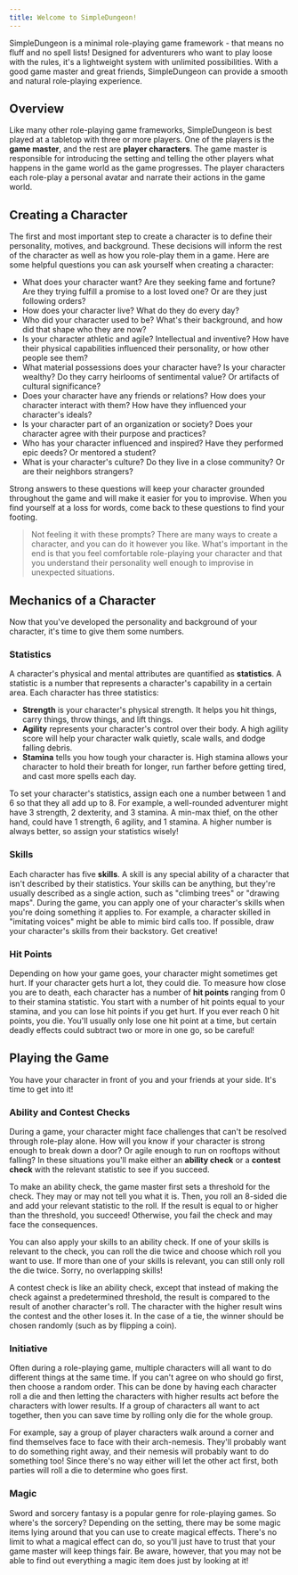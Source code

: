 ```yaml
---
title: Welcome to SimpleDungeon!
---
```


SimpleDungeon is a minimal role-playing game framework - that means no fluff and no spell lists! Designed for adventurers who want to play loose with the rules, it's a lightweight system with unlimited possibilities. With a good game master and great friends, SimpleDungeon can provide a smooth and natural role-playing experience.

## Overview

Like many other role-playing game frameworks, SimpleDungeon is best played at a tabletop with three or more players. One of the players is the **game master**, and the rest are **player characters**. The game master is responsible for introducing the setting and telling the other players what happens in the game world as the game progresses. The player characters each role-play a personal avatar and narrate their actions in the game world.

## Creating a Character

The first and most important step to create a character is to define their personality, motives, and background. These decisions will inform the rest of the character as well as how you role-play them in a game. Here are some helpful questions you can ask yourself when creating a character:

- What does your character want? Are they seeking fame and fortune? Are they trying fulfill a promise to a lost loved one? Or are they just following orders?
- How does your character live? What do they do every day?
- Who did your character used to be? What's their background, and how did that shape who they are now?
- Is your character athletic and agile? Intellectual and inventive? How have their physical capabilities influenced their personality, or how other people see them?
- What material possessions does your character have? Is your character wealthy? Do they carry heirlooms of sentimental value? Or artifacts of cultural significance?
- Does your character have any friends or relations? How does your character interact with them? How have they influenced your character's ideals?
- Is your character part of an organization or society? Does your character agree with their purpose and practices?
- Who has your character influenced and inspired? Have they performed epic deeds? Or mentored a student?
- What is your character's culture? Do they live in a close community? Or are their neighbors strangers?

Strong answers to these questions will keep your character grounded throughout the game and will make it easier for you to improvise. When you find yourself at a loss for words, come back to these questions to find your footing.

> Not feeling it with these prompts? There are many ways to create a character, and you can do it however you like. What's important in the end is that you feel comfortable role-playing your character and that you understand their personality well enough to improvise in unexpected situations.

## Mechanics of a Character

Now that you've developed the personality and background of your character, it's time to give them some numbers.

### Statistics

A character's physical and mental attributes are quantified as **statistics**. A statistic is a number that represents a character's capability in a certain area. Each character has three statistics:

- **Strength** is your character's physical strength. It helps you hit things, carry things, throw things, and lift things.
- **Agility** represents your character's control over their body. A high agility score will help your character walk quietly, scale walls, and dodge falling debris.
- **Stamina** tells you how tough your character is. High stamina allows your character to hold their breath for longer, run farther before getting tired, and cast more spells each day.

To set your character's statistics, assign each one a number between 1 and 6 so that they all add up to 8. For example, a well-rounded adventurer might have 3 strength, 2 dexterity, and 3 stamina. A min-max thief, on the other hand, could have 1 strength, 6 agility, and 1 stamina. A higher number is always better, so assign your statistics wisely!

### Skills

Each character has five **skills**. A skill is any special ability of a character that isn't described by their statistics. Your skills can be anything, but they're usually described as a single action, such as "climbing trees" or "drawing maps". During the game, you can apply one of your character's skills when you're doing something it applies to. For example, a character skilled in "imitating voices" might be able to mimic bird calls too. If possible, draw your character's skills from their backstory. Get creative!

### Hit Points

Depending on how your game goes, your character might sometimes get hurt. If your character gets hurt a lot, they could die. To measure how close you are to death, each character has a number of **hit points** ranging from 0 to their stamina statistic. You start with a number of hit points equal to your stamina, and you can lose hit points if you get hurt. If you ever reach 0 hit points, you die. You'll usually only lose one hit point at a time, but certain deadly effects could subtract two or more in one go, so be careful!

## Playing the Game

You have your character in front of you and your friends at your side. It's time to get into it!

### Ability and Contest Checks

During a game, your character might face challenges that can't be resolved through role-play alone. How will you know if your character is strong enough to break down a door? Or agile enough to run on rooftops without falling? In these situations you'll make either an **ability check** or a **contest check** with the relevant statistic to see if you succeed.

To make an ability check, the game master first sets a threshold for the check. They may or may not tell you what it is. Then, you roll an 8-sided die and add your relevant statistic to the roll. If the result is equal to or higher than the threshold, you succeed! Otherwise, you fail the check and may face the consequences.

You can also apply your skills to an ability check. If one of your skills is relevant to the check, you can roll the die twice and choose which roll you want to use. If more than one of your skills is relevant, you can still only roll the die twice. Sorry, no overlapping skills!

A contest check is like an ability check, except that instead of making the check against a predetermined threshold, the result is compared to the result of another character's roll. The character with the higher result wins the contest and the other loses it. In the case of a tie, the winner should be chosen randomly (such as by flipping a coin).

### Initiative

Often during a role-playing game, multiple characters will all want to do different things at the same time. If you can't agree on who should go first, then choose a random order. This can be done by having each character roll a die and then letting the characters with higher results act before the characters with lower results. If a group of characters all want to act together, then you can save time by rolling only die for the whole group.

For example, say a group of player characters walk around a corner and find themselves face to face with their arch-nemesis. They'll probably want to do something right away, and their nemesis will probably want to do something too! Since there's no way either will let the other act first, both parties will roll a die to determine who goes first.

### Magic

Sword and sorcery fantasy is a popular genre for role-playing games. So where's the sorcery? Depending on the setting, there may be some magic items lying around that you can use to create magical effects. There's no limit to what a magical effect can do, so you'll just have to trust that your game master will keep things fair. Be aware, however, that you may not be able to find out everything a magic item does just by looking at it!
